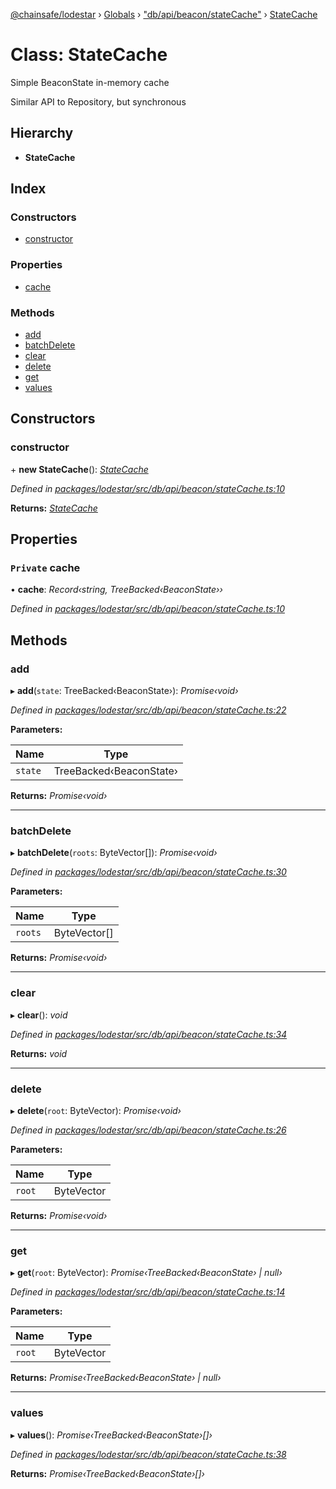 [@chainsafe/lodestar](../README.md) › [Globals](../globals.md) › ["db/api/beacon/stateCache"](../modules/_db_api_beacon_statecache_.md) › [StateCache](_db_api_beacon_statecache_.statecache.md)

# Class: StateCache

Simple BeaconState in-memory cache

Similar API to Repository, but synchronous

## Hierarchy

* **StateCache**

## Index

### Constructors

* [constructor](_db_api_beacon_statecache_.statecache.md#constructor)

### Properties

* [cache](_db_api_beacon_statecache_.statecache.md#private-cache)

### Methods

* [add](_db_api_beacon_statecache_.statecache.md#add)
* [batchDelete](_db_api_beacon_statecache_.statecache.md#batchdelete)
* [clear](_db_api_beacon_statecache_.statecache.md#clear)
* [delete](_db_api_beacon_statecache_.statecache.md#delete)
* [get](_db_api_beacon_statecache_.statecache.md#get)
* [values](_db_api_beacon_statecache_.statecache.md#values)

## Constructors

###  constructor

\+ **new StateCache**(): *[StateCache](_db_api_beacon_statecache_.statecache.md)*

*Defined in [packages/lodestar/src/db/api/beacon/stateCache.ts:10](https://github.com/ChainSafe/lodestar/blob/b76b72d03/packages/lodestar/src/db/api/beacon/stateCache.ts#L10)*

**Returns:** *[StateCache](_db_api_beacon_statecache_.statecache.md)*

## Properties

### `Private` cache

• **cache**: *Record‹string, TreeBacked‹BeaconState››*

*Defined in [packages/lodestar/src/db/api/beacon/stateCache.ts:10](https://github.com/ChainSafe/lodestar/blob/b76b72d03/packages/lodestar/src/db/api/beacon/stateCache.ts#L10)*

## Methods

###  add

▸ **add**(`state`: TreeBacked‹BeaconState›): *Promise‹void›*

*Defined in [packages/lodestar/src/db/api/beacon/stateCache.ts:22](https://github.com/ChainSafe/lodestar/blob/b76b72d03/packages/lodestar/src/db/api/beacon/stateCache.ts#L22)*

**Parameters:**

Name | Type |
------ | ------ |
`state` | TreeBacked‹BeaconState› |

**Returns:** *Promise‹void›*

___

###  batchDelete

▸ **batchDelete**(`roots`: ByteVector[]): *Promise‹void›*

*Defined in [packages/lodestar/src/db/api/beacon/stateCache.ts:30](https://github.com/ChainSafe/lodestar/blob/b76b72d03/packages/lodestar/src/db/api/beacon/stateCache.ts#L30)*

**Parameters:**

Name | Type |
------ | ------ |
`roots` | ByteVector[] |

**Returns:** *Promise‹void›*

___

###  clear

▸ **clear**(): *void*

*Defined in [packages/lodestar/src/db/api/beacon/stateCache.ts:34](https://github.com/ChainSafe/lodestar/blob/b76b72d03/packages/lodestar/src/db/api/beacon/stateCache.ts#L34)*

**Returns:** *void*

___

###  delete

▸ **delete**(`root`: ByteVector): *Promise‹void›*

*Defined in [packages/lodestar/src/db/api/beacon/stateCache.ts:26](https://github.com/ChainSafe/lodestar/blob/b76b72d03/packages/lodestar/src/db/api/beacon/stateCache.ts#L26)*

**Parameters:**

Name | Type |
------ | ------ |
`root` | ByteVector |

**Returns:** *Promise‹void›*

___

###  get

▸ **get**(`root`: ByteVector): *Promise‹TreeBacked‹BeaconState› | null›*

*Defined in [packages/lodestar/src/db/api/beacon/stateCache.ts:14](https://github.com/ChainSafe/lodestar/blob/b76b72d03/packages/lodestar/src/db/api/beacon/stateCache.ts#L14)*

**Parameters:**

Name | Type |
------ | ------ |
`root` | ByteVector |

**Returns:** *Promise‹TreeBacked‹BeaconState› | null›*

___

###  values

▸ **values**(): *Promise‹TreeBacked‹BeaconState›[]›*

*Defined in [packages/lodestar/src/db/api/beacon/stateCache.ts:38](https://github.com/ChainSafe/lodestar/blob/b76b72d03/packages/lodestar/src/db/api/beacon/stateCache.ts#L38)*

**Returns:** *Promise‹TreeBacked‹BeaconState›[]›*

